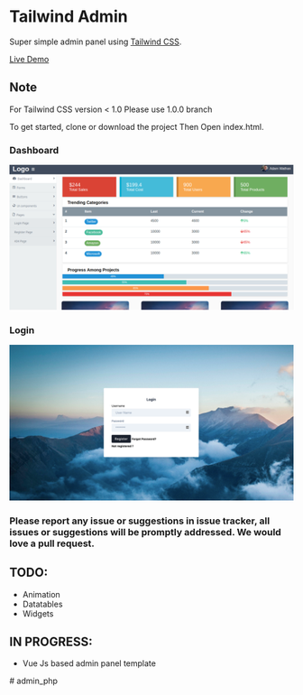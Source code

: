 # Tailwind Admin

Super simple admin panel using [Tailwind CSS](https://tailwindcss.com).

[Live Demo](https://tailwindadmin.netlify.app)

## Note
For Tailwind CSS version < 1.0
Please use 1.0.0 branch

To get started, clone or download the project
Then Open index.html.

### Dashboard
![Image of Yaktocat](dist/images/dashboard.png)

### Login

![Image of Yaktocat](dist/images/login.png)

### Please report any issue or suggestions in issue tracker, all issues or suggestions will be promptly addressed. We would love a pull request.


## TODO:
 * Animation
 * Datatables
 * Widgets

## IN PROGRESS:
 * Vue Js based admin panel template
 
#   a d m i n _ p h p 
 
 